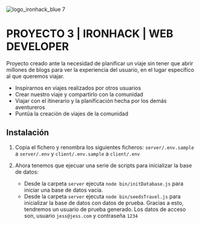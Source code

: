 ![logo_ironhack_blue 7](https://user-images.githubusercontent.com/23629340/40541063-a07a0a8a-601a-11e8-91b5-2f13e4e6b441.png)

# PROYECTO 3 | IRONHACK | WEB DEVELOPER

Proyecto creado ante la necesidad de planificar un viaje sin tener que abrir millones de blogs para ver la experiencia del usuario, en el lugar específico al que queremos viajar.

- Inspirarnos en viajes realizados por otros usuarios
- Crear nuestro viaje  y compartirlo con la comunidad
- Viajar con el itinerario y la planificación hecha por los demás aventureros
- Puntúa la creación de viajes de la comunidad 

## Instalación

1. Copia el fichero y renombra los siguientes ficheros: `server/.env.sample` a `server/.env` y `client/.env.sample` a `client/.env`

2. Ahora tenemos que ejecuar una serie de scripts para inicializar la base de datos: 
    - Desde la carpeta `server` ejecuta `node bin/initDatabase.js` para iniciar una base de datos vacia.
    - Desde la carpeta `server` ejecuta `node bin/seedsTravel.js` para inicializar la base de datos con datos de prueba. Gracias a esto, tendremos un usuario de prueba generado. Los datos de acceso son, usuario `jess@jess.com` y contraseña `1234`

